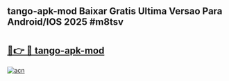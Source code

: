 ## tango-apk-mod Baixar Gratis Ultima Versao Para Android/IOS 2025 #m8tsv

# <h2><a href="https://ainizakaria.my?title=tango-apk-mod&ref=20M">🔗👉 🔴 tango-apk-mod</a></h2>

[![acn](https://github.com/user-attachments/assets/0f9c940e-d8b0-45ae-aac7-cd30a18b3e1c)](https://ainizakaria.my?title=tango-apk-mod&ref=20M)

